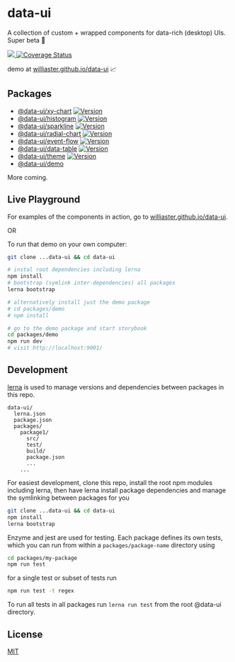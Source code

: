 # data-ui
A collection of custom + wrapped components for data-rich (desktop) UIs. Super beta :baby:

<p>
  <a title="build status" href="https://travis-ci.org/williaster/data-ui.svg?branch=master">
    <img src="https://travis-ci.org/williaster/data-ui.svg?branch=master" />
  </a>
  <a href='https://coveralls.io/github/williaster/data-ui?branch=master'>
    <img src='https://coveralls.io/repos/github/williaster/data-ui/badge.svg?branch=master' alt='Coverage Status' />
  </a>
</p>

demo at [williaster.github.io/data-ui](https://williaster.github.io/data-ui) :chart_with_upwards_trend:

## Packages
- [@data-ui/xy-chart](https://github.com/williaster/data-ui/tree/master/packages/xy-chart) [![Version](https://img.shields.io/npm/v/@data-ui/xy-chart.svg?style=flat)](https://img.shields.io/npm/v/@data-ui/xy-chart.svg?style=flat)
- [@data-ui/histogram](https://github.com/williaster/data-ui/tree/master/packages/histogram) [![Version](https://img.shields.io/npm/v/@data-ui/histogram.svg?style=flat)](https://img.shields.io/npm/v/@data-ui/histogram.svg?style=flat)
- [@data-ui/sparkline](https://github.com/williaster/data-ui/tree/master/packages/sparkline) [![Version](https://img.shields.io/npm/v/@data-ui/sparkline.svg?style=flat)](https://img.shields.io/npm/v/@data-ui/sparkline.svg?style=flat)
- [@data-ui/radial-chart](https://github.com/williaster/data-ui/tree/master/packages/radial-chart) [![Version](https://img.shields.io/npm/v/@data-ui/radial-chart.svg?style=flat)](https://img.shields.io/npm/v/@data-ui/radial-chart.svg?style=flat)
- [@data-ui/event-flow](https://github.com/williaster/data-ui/tree/master/packages/event-flow) [![Version](https://img.shields.io/npm/v/@data-ui/event-flow.svg?style=flat)](https://img.shields.io/npm/v/@data-ui/event-flow.svg?style=flat)
- [@data-ui/data-table](https://github.com/williaster/data-ui/tree/master/packages/data-table) [![Version](https://img.shields.io/npm/v/@data-ui/data-table.svg?style=flat)](https://img.shields.io/npm/v/@data-ui/data-table.svg?style=flat)
- [@data-ui/theme](https://github.com/williaster/data-ui/tree/master/packages/theme) [![Version](https://img.shields.io/npm/v/@data-ui/theme.svg?style=flat)](https://img.shields.io/npm/v/@data-ui/theme.svg?style=flat)
- [@data-ui/demo](https://github.com/williaster/data-ui/tree/master/packages/demo)

More coming.

## Live Playground

For examples of the components in action, go to [williaster.github.io/data-ui](https://williaster.github.io/data-ui).

OR

To run that demo on your own computer:
```sh
git clone ...data-ui && cd data-ui

# instal root dependencies including lerna
npm install 
# bootstrap (symlink inter-dependencies) all packages
lerna bootstrap

# alternatively install just the demo package
# cd packages/demo
# npm install

# go to the demo package and start storybook
cd packages/demo
npm run dev
# visit http://localhost:9001/
```

## Development
[lerna](https://github.com/lerna/lerna/) is used to manage versions and dependencies between
packages in this repo.

```
data-ui/
  lerna.json
  package.json
  packages/
    package1/
      src/
      test/
      build/
      package.json
      ...
    ...
```

For easiest development, clone this repo, install the root npm modules including lerna,
then have lerna install package dependencies and manage the symlinking between packages for you
```sh
git clone ...data-ui && cd data-ui
npm install
lerna bootstrap
```

Enzyme and jest are used for testing. Each package defines its own tests, which you can run from within a `packages/package-name` directory using
```sh
cd packages/my-package
npm run test
```

for a single test or subset of tests run
```sh
npm run test -t regex
```

To run all tests in all packages run `lerna run test` from the root @data-ui directory.

## License
[MIT](./LICENSE)
